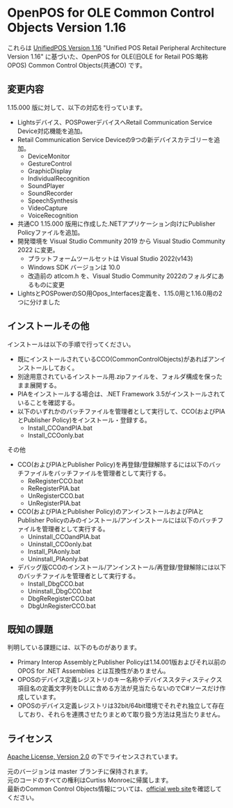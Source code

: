 ﻿# OpenPOS for OLE Common Control Objects Version 1.16  
これらは [UnifiedPOS Version 1.16][upos116] "Unified POS Retail Peripheral Architecture Version 1.16" に基づいた、OpenPOS for OLE(旧OLE for Retail POS:略称OPOS) Common Control Objects(共通CO) です。  

## 変更内容  
1.15.000 版に対して、以下の対応を行っています。  

- Lightsデバイス、POSPowerデバイスへRetail Communication Service Device対応機能を追加。  
- Retail Communication Service Deviceの9つの新デバイスカテゴリーを追加。  
  - DeviceMonitor  
  - GestureControl  
  - GraphicDisplay  
  - IndividualRecognition  
  - SoundPlayer  
  - SoundRecorder  
  - SpeechSynthesis  
  - VideoCapture  
  - VoiceRecognition  
- 共通CO 1.15.000 版用に作成した.NETアプリケーション向けにPublisher Policyファイルを追加。  
- 開発環境を Visual Studio Community 2019 から Visual Studio Community 2022 に変更。  
  - プラットフォームツールセットは Visual Studio 2022(v143)  
  - Windows SDK バージョンは 10.0  
  - 改造前の atlcom.h を、Visual Studio Community 2022のフォルダにあるものに変更  
- LightsとPOSPowerのSO用Opos_Interfaces定義を、1.15.0用と1.16.0用の2つに分けました  


## インストールその他  
インストールは以下の手順で行ってください。  


- 既にインストールされているCCO(CommonControlObjects)があればアンインストールしておく。  
- 別途用意されているインストール用.zipファイルを、フォルダ構成を保ったまま展開する。  
- PIAをインストールする場合は、.NET Framework 3.5がインストールされていることを確認する。  
- 以下のいずれかのバッチファイルを管理者として実行して、CCO(およびPIAとPublisher Policy)をインストール・登録する。  
  - Install_CCOandPIA.bat  
  - Install_CCOonly.bat  

その他
- CCO(およびPIAとPublisher Policy)を再登録/登録解除するには以下のバッチファイルをバッチファイルを管理者として実行する。  
  - ReRegisterCCO.bat  
  - ReRegisterPIA.bat  
  - UnRegisterCCO.bat  
  - UnRegisterPIA.bat  
- CCO(およびPIAとPublisher Policy)のアンインストールおよびPIAとPublisher Policyのみのインストール/アンインストールには以下のバッチファイルを管理者として実行する。  
  - Uninstall_CCOandPIA.bat  
  - Uninstall_CCOonly.bat  
  - Install_PIAonly.bat  
  - Uninstall_PIAonly.bat  
- デバッグ版CCOのインストール/アンインストール/再登録/登録解除には以下のバッチファイルを管理者として実行する。  
  - Install_DbgCCO.bat  
  - Uninstall_DbgCCO.bat  
  - DbgReRegisterCCO.bat  
  - DbgUnRegisterCCO.bat  


## 既知の課題  
判明している課題には、以下のものがあります。

- Primary Interop AssemblyとPublisher Policyは1.14.001版およびそれ以前のOPOS for .NET Assemblies とは互換性がありません。  
- OPOSのデバイス定義レジストリのキー名称やデバイススタティスティクス項目名の定義文字列をDLLに含める方法が見当たらないのでC#ソースだけ作成しています。  
- OPOSのデバイス定義レジストリは32bit/64bit環境でそれぞれ独立して存在しており、それらを連携させたりまとめて取り扱う方法は見当たりません。  


## ライセンス  
[Apache License, Version 2.0](./LICENSE-2.0.txt) の下でライセンスされています。

元のバージョンは master ブランチに保持されます。  
元のコードのすべての権利はCurtiss Monroeに帰属します。  
最新のCommon Control Objects情報については、[official web site][opos]を確認してください。

[upos116]: https://www.omg.org/spec/UPOS/1.16/Beta1/PDF
[opos]: http://monroecs.com/oposccos.htm
